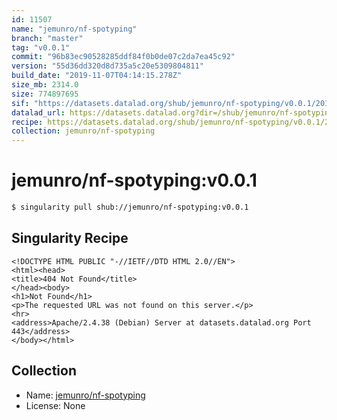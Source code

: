 ```yaml
---
id: 11507
name: "jemunro/nf-spotyping"
branch: "master"
tag: "v0.0.1"
commit: "96b83ec90528285ddf84f0b0de07c2da7ea45c92"
version: "55d36dd320d8d735a5c20e5309804811"
build_date: "2019-11-07T04:14:15.278Z"
size_mb: 2314.0
size: 774897695
sif: "https://datasets.datalad.org/shub/jemunro/nf-spotyping/v0.0.1/2019-11-07-96b83ec9-55d36dd3/55d36dd320d8d735a5c20e5309804811.sif"
datalad_url: https://datasets.datalad.org?dir=/shub/jemunro/nf-spotyping/v0.0.1/2019-11-07-96b83ec9-55d36dd3/
recipe: https://datasets.datalad.org/shub/jemunro/nf-spotyping/v0.0.1/2019-11-07-96b83ec9-55d36dd3/Singularity
collection: jemunro/nf-spotyping
---
```


# jemunro/nf-spotyping:v0.0.1

```bash
$ singularity pull shub://jemunro/nf-spotyping:v0.0.1
```

## Singularity Recipe

```singularity
<!DOCTYPE HTML PUBLIC "-//IETF//DTD HTML 2.0//EN">
<html><head>
<title>404 Not Found</title>
</head><body>
<h1>Not Found</h1>
<p>The requested URL was not found on this server.</p>
<hr>
<address>Apache/2.4.38 (Debian) Server at datasets.datalad.org Port 443</address>
</body></html>
```

## Collection

 - Name: [jemunro/nf-spotyping](https://github.com/jemunro/nf-spotyping)
 - License: None

